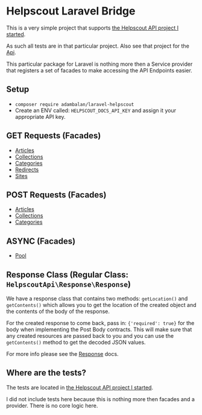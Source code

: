 # Helpscout Laravel Bridge

This is a very simple project that supports [the Helpscout API project I started](https://github.com/AdamKyle/helpscout-api).

As such all tests are in that particular project. Also see that project for the [Api](https://github.com/AdamKyle/helpscout-api/blob/master/docs/ApiIndex.md).

This particular package for Laravel is nothing more then a Service provider that registers a set of facades to make accessing the
API Endpoints easier.

## Setup

- `composer require adambalan/laravel-helpscout`
- Create an ENV called: `HELPSCOUT_DOCS_API_KEY` and assign it your appropriate API key.


## GET Requests (Facades)

- [Articles](https://github.com/AdamKyle/helpscout-api/blob/master/docs/HelpscoutApi-Api-Get-Articles.md)
- [Collections](https://github.com/AdamKyle/helpscout-api/blob/master/docs/HelpscoutApi-Api-Get-Collections.md)
- [Categories](https://github.com/AdamKyle/helpscout-api/blob/master/docs/HelpscoutApi-Api-Get-Categories.md)
- [Redirects](https://github.com/AdamKyle/helpscout-api/blob/master/docs/HelpscoutApi-Api-Get-Redirects.md)
- [Sites](https://github.com/AdamKyle/helpscout-api/blob/master/docs/HelpscoutApi-Api-Get-Sites.md)

## POST Requests (Facades)

- [Articles](https://github.com/AdamKyle/helpscout-api/blob/master/docs/HelpscoutApi-Api-Post-Article.md)
- [Collections](https://github.com/AdamKyle/helpscout-api/blob/master/docs/HelpscoutApi-Api-Post-Collection.md)
- [Categories](https://github.com/AdamKyle/helpscout-api/blob/master/docs/HelpscoutApi-Api-Post-Categorie.md)

## ASYNC (Facades)

- [Pool](https://github.com/AdamKyle/helpscout-api/blob/master/docs/HelpscoutApi-Api-Pool.md)

## Response Class (Regular Class: `HelpscoutApi\Response\Response`)

We have a response class that contains two methods: `getLocation()` and `getContents()` which allows you to get the location of the created object and the contents
of the body of the response.

For the created response to come back, pass in: `{'required': true}` for the body when implementing the Post Body contracts. This will make sure that any created
resources are passed back to you and you can use the `getContents()` method to get the decoded JSON values.

For more info please see the [Response](https://github.com/AdamKyle/helpscout-api/blob/master/docs/HelpscoutApi-Response-Response.md) docs.

## Where are the tests?

The tests are located in [the Helpscout API project I started](https://github.com/AdamKyle/helpscout-api).

I did not include tests here because this is nothing more then facades and a provider. There is no core logic here.
